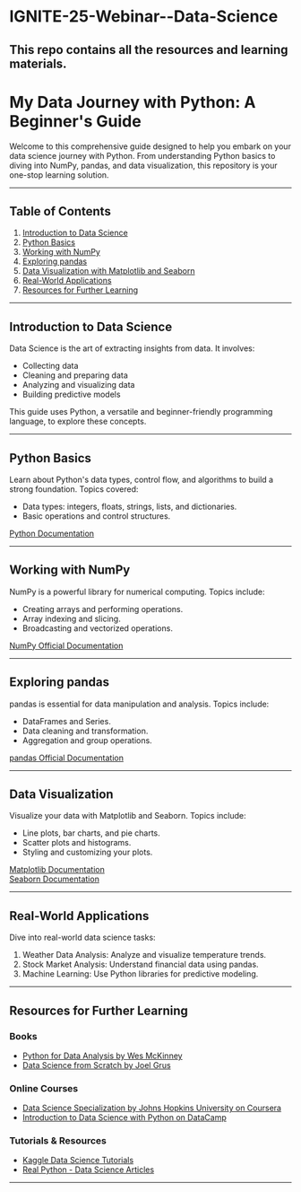 # IGNITE-25-Webinar--Data-Science
This repo contains all the resources and learning materials. 
---

# **My Data Journey with Python: A Beginner's Guide**

Welcome to this comprehensive guide designed to help you embark on your data science journey with Python. From understanding Python basics to diving into NumPy, pandas, and data visualization, this repository is your one-stop learning solution.  

---

## **Table of Contents**  

1. [Introduction to Data Science](#introduction-to-data-science)  
2. [Python Basics](#python-basics)  
3. [Working with NumPy](#working-with-numpy)  
4. [Exploring pandas](#exploring-pandas)  
5. [Data Visualization with Matplotlib and Seaborn](#data-visualization)  
6. [Real-World Applications](#real-world-applications)  
7. [Resources for Further Learning](#resources-for-further-learning)  

---

## **Introduction to Data Science**  

Data Science is the art of extracting insights from data. It involves:  
- Collecting data  
- Cleaning and preparing data  
- Analyzing and visualizing data  
- Building predictive models  

This guide uses Python, a versatile and beginner-friendly programming language, to explore these concepts.  

---

## **Python Basics**  

Learn about Python's data types, control flow, and algorithms to build a strong foundation. Topics covered:  
- Data types: integers, floats, strings, lists, and dictionaries.  
- Basic operations and control structures.  

[Python Documentation](https://docs.python.org/3/)  

---

## **Working with NumPy**  

NumPy is a powerful library for numerical computing. Topics include:  
- Creating arrays and performing operations.  
- Array indexing and slicing.  
- Broadcasting and vectorized operations.  

[NumPy Official Documentation](https://numpy.org/doc/stable/)  

---

## **Exploring pandas**  

pandas is essential for data manipulation and analysis. Topics include:  
- DataFrames and Series.  
- Data cleaning and transformation.  
- Aggregation and group operations.  

[pandas Official Documentation](https://pandas.pydata.org/docs/)  

---

## **Data Visualization**  

Visualize your data with Matplotlib and Seaborn. Topics include:  
- Line plots, bar charts, and pie charts.  
- Scatter plots and histograms.  
- Styling and customizing your plots.  

[Matplotlib Documentation](https://matplotlib.org/stable/contents.html)  
[Seaborn Documentation](https://seaborn.pydata.org/)  

---

## **Real-World Applications**  

Dive into real-world data science tasks:  
1. Weather Data Analysis: Analyze and visualize temperature trends.  
2. Stock Market Analysis: Understand financial data using pandas.  
3. Machine Learning: Use Python libraries for predictive modeling.  

---

## **Resources for Further Learning**  

### **Books**  
- [Python for Data Analysis by Wes McKinney](https://www.oreilly.com/library/view/python-for-data/9781491957653/)  
- [Data Science from Scratch by Joel Grus](https://www.oreilly.com/library/view/data-science-from/9781491910392/)  

### **Online Courses**  
- [Data Science Specialization by Johns Hopkins University on Coursera](https://www.coursera.org/specializations/jhu-data-science)  
- [Introduction to Data Science with Python on DataCamp](https://www.datacamp.com/courses/intro-to-data-science-in-python)  

### **Tutorials & Resources**  
- [Kaggle Data Science Tutorials](https://www.kaggle.com/learn/data-science)  
- [Real Python - Data Science Articles](https://realpython.com/data-science/)

---



